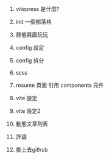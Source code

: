
1. vitepress 是什麼?
2. init 一個部落格
3. 靜態頁面玩玩
4. config 設定
5. config 拆分
6. scss

6. resume 頁面 引用 components 元件
7. vite 設定
8. vite 設定2
9. 動態文章列表
10. 評論

11. 掛上去github

